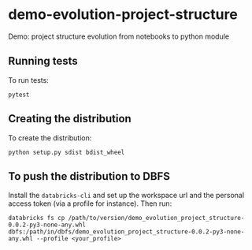 # demo-evolution-project-structure

Demo: project structure evolution from notebooks to python module

## Running tests

To run tests:
```
pytest
```

## Creating the distribution

To create the distribution:
```
python setup.py sdist bdist_wheel
```

## To push the distribution to DBFS
Install the `databricks-cli` and set up the workspace url and the personal access token (via a profile for instance). Then run:
```
databricks fs cp /path/to/version/demo_evolution_project_structure-0.0.2-py3-none-any.whl dbfs:/path/in/dbfs/demo_evolution_project_structure-0.0.2-py3-none-any.whl --profile <your_profile>
```
